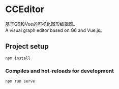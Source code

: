 # CCEditor
基于G6和Vue的可视化图形编辑器。<br/>
A visual graph editor based on G6 and Vue.js。

## Project setup
```
npm install
```

### Compiles and hot-reloads for development
```
npm run serve
```

